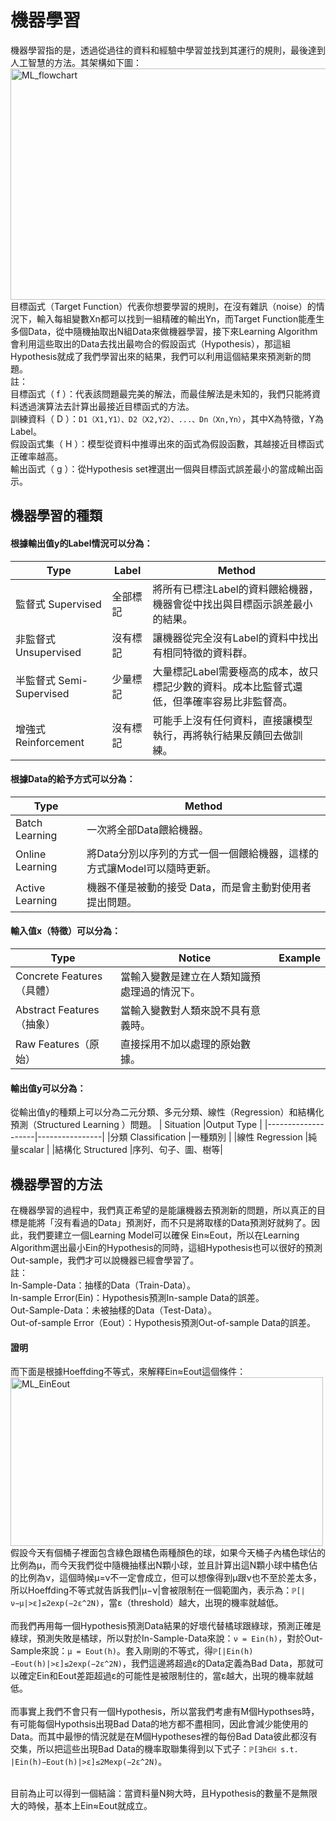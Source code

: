 # 機器學習
機器學習指的是，透過從過往的資料和經驗中學習並找到其運行的規則，最後達到人工智慧的方法。其架構如下圖：<br>
<img src="https://github.com/YuTe-Lai/yute-lai.github.io/blob/master/img/ML_flowchart.png?raw=true" alt="ML_flowchart"  width="700" height="370"><br>
目標函式（Target Function）代表你想要學習的規則，在沒有雜訊（noise）的情況下，輸入每組變數Xn都可以找到一組精確的輸出Yn，而Target Function能產生多個Data，從中隨機抽取出N組Data來做機器學習，接下來Learning Algorithm會利用這些取出的Data去找出最吻合的假設函式（Hypothesis），那這組Hypothesis就成了我們學習出來的結果，我們可以利用這個結果來預測新的問題。<br>
註：<br>
目標函式（ f ）：代表該問題最完美的解法，而最佳解法是未知的，我們只能將資料透過演算法去計算出最接近目標函式的方法。<br>
訓練資料（ D ）：`D1（X1,Y1）、D2（X2,Y2）、...、Dn（Xn,Yn）`，其中X為特徵，Y為Label。<br>
假設函式集（ H ）：模型從資料中推導出來的函式為假設函數，其越接近目標函式正確率越高。<br>
輸出函式（ g ）：從Hypothesis set裡選出一個與目標函式誤差最小的當成輸出函示。<br>
## 機器學習的種類
#### 根據輸出值y的Label情況可以分為：
| Type            | Label       | Method   |
| --------------------- |----------------| -------------|
| 監督式 Supervised       | 全部標記        |將所有已標注Label的資料餵給機器，機器會從中找出與目標函示誤差最小的結果。 |
| 非監督式 Unsupervised   | 沒有標記        |讓機器從完全沒有Label的資料中找出有相同特徵的資料群。|
| 半監督式 Semi-Supervised| 少量標記        |大量標記Label需要極高的成本，故只標記少數的資料。成本比監督式還低，但準確率容易比非監督高。|
| 增強式 Reinforcement    | 沒有標記        |可能手上沒有任何資料，直接讓模型執行，再將執行結果反饋回去做訓練。|
#### 根據Data的給予方式可以分為：
| Type          |Method       |
|------------   |------------ |
|Batch Learning |一次將全部Data餵給機器。|
|Online Learning|將Data分別以序列的方式一個一個餵給機器，這樣的方式讓Model可以隨時更新。|
|Active Learning|機器不僅是被動的接受 Data，而是會主動對使用者提出問題。|

#### 輸入值x（特徵）可以分為：
| Type          |Notice                         |Example            |
|------------   |--------------------           |-------------------|
|Concrete Features（具體） |當輸入變數是建立在人類知識預處理過的情況下。|
|Abstract Features（抽象）|當輸入變數對人類來說不具有意義時。|
|Raw Features（原始）|直接採用不加以處理的原始數據。|

#### 輸出值y可以分為：
從輸出值y的種類上可以分為二元分類、多元分類、線性（Regression）和結構化預測（Structured Learning ）問題。
| Situation         |Output Type    |
|--------------------|----------------|
|分類 Classification  |一種類別     |
|線性 Regression      |純量scalar   |
|結構化 Structured    |序列、句子、圖、樹等|


## 機器學習的方法
  在機器學習的過程中，我們真正希望的是能讓機器去預測新的問題，所以真正的目標是能將「沒有看過的Data」預測好，而不只是將取樣的Data預測好就夠了。因此，我們要建立一個Learning Model可以確保
Ein≈Eout，所以在Learning Algorithm選出最小Ein的Hypothesis的同時，這組Hypothesis也可以很好的預測Out-sample，我們才可以說機器已經會學習了。<br>
註：<br>
In-Sample-Data：抽樣的Data（Train-Data）。<br>
In-sample Error(Ein)：Hypothesis預測In-sample Data的誤差。<br>
Out-Sample-Data：未被抽樣的Data（Test-Data）。<br>
Out-of-sample Error（Eout）：Hypothesis預測Out-of-sample Data的誤差。<br>
#### 證明
而下面是根據Hoeffding不等式，來解釋Ein≈Eout這個條件：<br>
<img src="https://github.com/YuTe-Lai/yute-lai.github.io/blob/master/img/ML_EinEout.png?raw=true" alt="ML_EinEout"  width="500" height="270"><br>
假設今天有個桶子裡面包含綠色跟橘色兩種顏色的球，如果今天桶子內橘色球佔的比例為μ，而今天我們從中隨機抽樣出N顆小球，並且計算出這N顆小球中橘色佔的比例為ν，這個時候μ=ν不一定會成立，但可以想像得到μ跟ν也不至於差太多，所以Hoeffding不等式就告訴我們|μ−ν|會被限制在一個範圍內，表示為：`ℙ[|ν−μ|>ε]≤2exp(−2ε^2N)`，當ε（threshold）越大，出現的機率就越低。<br>
<br>
而我們再用每一個Hypothesis預測Data結果的好壞代替橘球跟綠球，預測正確是綠球，預測失敗是橘球，所以對於In-Sample-Data來說：`ν = Ein(h)`，對於Out-Sample來說：`μ = Eout(h)`。套入剛剛的不等式，得`ℙ[|Ein(h)−Eout(h)|>ε]≤2exp(−2ε^2N)`，我們這邊將超過ε的Data定義為Bad Data，那就可以確定Ein和Eout差距超過ε的可能性是被限制住的，當ε越大，出現的機率就越低。<br>
<br>
而事實上我們不會只有一個Hypothesis，所以當我們考慮有M個Hypothses時，有可能每個Hypothsis出現Bad Data的地方都不盡相同，因此會減少能使用的Data。而其中最慘的情況就是在M個Hypotheses裡的每份Bad Data彼此都沒有交集，所以把這些出現Bad Data的機率取聯集得到以下式子：`ℙ[∃h∈ℍ s.t. |Ein(h)−Eout(h)|>ε]≤2Mexp(−2ε^2N)`。<br>
<br>

目前為止可以得到一個結論：當資料量N夠大時，且Hypothesis的數量不是無限大的時候，基本上Ein≈Eout就成立。

  
  
